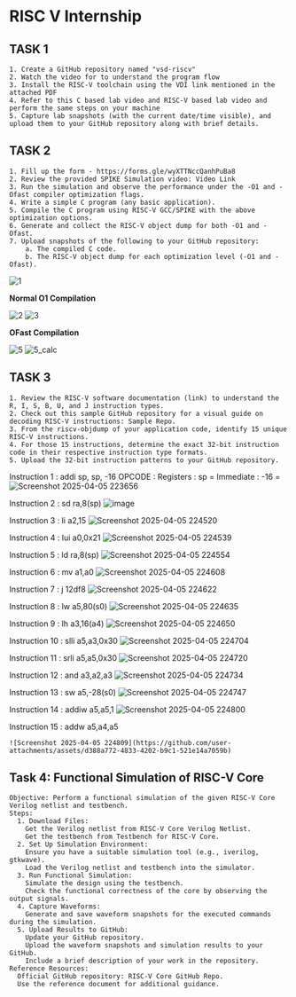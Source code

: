 # RISC V Internship 

  ## TASK 1 
    1. Create a GitHub repository named "vsd-riscv" 
    2. Watch the video for to understand the program flow 
    3. Install the RISC-V toolchain using the VDI link mentioned in the attached PDF  
    4. Refer to this C based lab video and RISC-V based lab video and perform the same steps on your machine 
    5. Capture lab snapshots (with the current date/time visible), and upload them to your GitHub repository along with brief details. 

  ## TASK 2 
    1. Fill up the form - https://forms.gle/wyXTTNccQanhPuBa8  
    2. Review the provided SPIKE Simulation video: Video Link 
    3. Run the simulation and observe the performance under the -O1 and -Ofast compiler optimization flags. 
    4. Write a simple C program (any basic application). 
    5. Compile the C program using RISC-V GCC/SPIKE with the above optimization options. 
    6. Generate and collect the RISC-V object dump for both -O1 and -Ofast. 
    7. Upload snapshots of the following to your GitHub repository: 
        a. The compiled C code. 
        b. The RISC-V object dump for each optimization level (-O1 and -Ofast). 

![1](https://github.com/user-attachments/assets/7fb467d8-8ba4-4c11-add4-a25e1f8b2b99)

**Normal O1 Compilation**

![2](https://github.com/user-attachments/assets/1b3511e4-5e8f-4479-9fbd-e6ec9d069236)
![3](https://github.com/user-attachments/assets/00fab5d7-a080-43b4-8d58-0f25d0fbb328)

**OFast Compilation**


![5](https://github.com/user-attachments/assets/47cecfc8-0e38-4bfd-9a87-855597261789)
![5_calc](https://github.com/user-attachments/assets/b27aa13d-c6ec-4c68-8b5b-b68c09dd92b6)

  ## TASK 3  
    1. Review the RISC-V software documentation (link) to understand the R, I, S, B, U, and J instruction types. 
    2. Check out this sample GitHub repository for a visual guide on decoding RISC-V instructions: Sample Repo. 
    3. From the riscv-objdump of your application code, identify 15 unique RISC-V instructions. 
    4. For those 15 instructions, determine the exact 32-bit instruction code in their respective instruction type formats. 
    5. Upload the 32-bit instruction patterns to your GitHub repository. 
    
Instruction 1   : addi sp, sp, -16
    OPCODE      :
    Registers   : sp = 
    Immediate   : -16 = 
    ![Screenshot 2025-04-05 223656](https://github.com/user-attachments/assets/0c616b86-321d-4371-8e91-548862ef65ab)
    
Instruction 2     :	sd	ra,8(sp)
    ![image](https://github.com/user-attachments/assets/f0c8655d-6b22-4c9c-8e43-8dad8aba79aa)
	
Instruction 3	    : li	a2,15
		![Screenshot 2025-04-05 224520](https://github.com/user-attachments/assets/5f155c5b-1e4f-4beb-b00f-220a7dbc97f0)

Instruction 4	    : lui	a0,0x21
		![Screenshot 2025-04-05 224539](https://github.com/user-attachments/assets/7c23bf27-6295-4453-abb0-4137ec475ae1)

Instruction 5	    : ld	ra,8(sp)
		![Screenshot 2025-04-05 224554](https://github.com/user-attachments/assets/e3addf08-eb07-4d1a-b3a9-f3c45fad6479)
		
Instruction 6	    : mv	a1,a0
		![Screenshot 2025-04-05 224608](https://github.com/user-attachments/assets/2444f236-74c0-4034-8712-f41a6558c5c1)

Instruction 7	    : j 12df8
		![Screenshot 2025-04-05 224622](https://github.com/user-attachments/assets/33b64723-0f7c-4e1a-834e-c4ace4a4ee95)

Instruction 8	    : lw  a5,80(s0)
		![Screenshot 2025-04-05 224635](https://github.com/user-attachments/assets/3186ccf1-3bdc-43a5-a2f7-e78e7ab1874f)

Instruction 9	    : lh a3,16(a4)
		![Screenshot 2025-04-05 224650](https://github.com/user-attachments/assets/1a05da89-1384-4a8d-8c02-ff975a0360f8)

Instruction 10	  : slli a5,a3,0x30
		![Screenshot 2025-04-05 224704](https://github.com/user-attachments/assets/87c951cb-16f1-4c51-bae8-289cf662c51f)

Instruction 11	  : srli  a5,a5,0x30
			![Screenshot 2025-04-05 224720](https://github.com/user-attachments/assets/92d4f6a5-a3f8-4e47-a4c8-378c706c773f)

Instruction 12	  : and  a3,a2,a3
				![Screenshot 2025-04-05 224734](https://github.com/user-attachments/assets/d2244559-13ae-434d-900c-efa378cd6f7c)

Instruction 13	  : sw  a5,-28(s0)
			![Screenshot 2025-04-05 224747](https://github.com/user-attachments/assets/75284f02-1cac-4923-b5ff-6874ecaf5a40)

Instruction 14	  : addiw a5,a5,1
			![Screenshot 2025-04-05 224800](https://github.com/user-attachments/assets/6b4d0df5-852c-49cb-b578-396340189094)

Instruction 15	  : addw  a5,a4,a5	

    ![Screenshot 2025-04-05 224809](https://github.com/user-attachments/assets/d388a772-4833-4202-b9c1-521e14a7059b)

 ## Task 4: Functional Simulation of RISC-V Core 

    Objective: Perform a functional simulation of the given RISC-V Core Verilog netlist and testbench. 
    Steps: 
      1. Download Files: 
        Get the Verilog netlist from RISC-V Core Verilog Netlist. 
        Get the testbench from Testbench for RISC-V Core. 
      2. Set Up Simulation Environment: 
        Ensure you have a suitable simulation tool (e.g., iverilog, gtkwave). 
        Load the Verilog netlist and testbench into the simulator. 
      3. Run Functional Simulation: 
        Simulate the design using the testbench.
        Check the functional correctness of the core by observing the output signals.
      4. Capture Waveforms:
        Generate and save waveform snapshots for the executed commands during the simulation.
      5. Upload Results to GitHub:
        Update your GitHub repository.
        Upload the waveform snapshots and simulation results to your GitHub.
        Include a brief description of your work in the repository.
    Reference Resources:
      Official GitHub repository: RISC-V Core GitHub Repo.
      Use the reference document for additional guidance.
